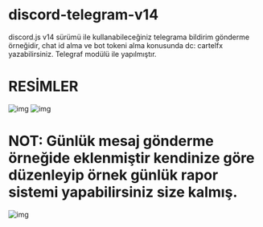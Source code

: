 # discord-telegram-v14

discord.js v14 sürümü ile kullanabileceğiniz telegrama bildirim gönderme örneğidir, chat id alma ve bot tokeni alma konusunda dc: cartelfx yazabilirsiniz. Telegraf modülü ile yapılmıştır.


# RESİMLER
![img](https://cdn.discordapp.com/attachments/1175006226879361066/1210859363783282719/Screenshot_2024-02-24-12-02-28-828_com.microsoft.rdc.androidx.png?ex=65ec17a9&is=65d9a2a9&hm=cd0eb63373b2c551b1a28857bf32579441079d646d29f4e3b49f5329e0ae7b55&)
![img](https://cdn.discordapp.com/attachments/1175006226879361066/1210859363518906429/Screenshot_2024-02-24-11-59-59-498_org.telegram.messenger.png?ex=65ec17a8&is=65d9a2a8&hm=7f9b02cd20b49e0b2a3e6cdc0c8c8594a7365b5b17592e4f5ba9f3e348014cf9&)

# NOT: Günlük mesaj gönderme örneğide eklenmiştir kendinize göre düzenleyip örnek günlük rapor sistemi yapabilirsiniz size kalmış.


![img]()
